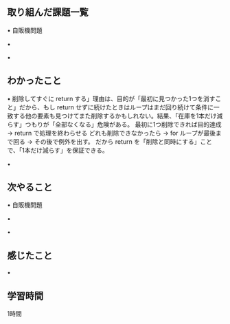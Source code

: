## 取り組んだ課題一覧
• 自販機問題


• 


• 


## わかったこと
• 削除してすぐに return する」理由は、目的が「最初に見つかった1つを消すこと」だから、もし return せずに続けたときはループはまだ回り続けて条件に一致する他の要素も見つけてまた削除するかもしれない。結果、「在庫を1本だけ減らす」つもりが「全部なくなる」危険がある。
最初に1つ削除できれば目的達成 → return で処理を終わらせる
どれも削除できなかったら → for ループが最後まで回る → その後で例外を出す。 だから return を「削除と同時にする」ことで、「1本だけ減らす」を保証できる。


• 


## 次やること
• 自販機問題


• 


• 

## 感じたこと
• 


## 学習時間
1時間